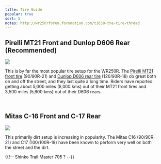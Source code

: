 ```yaml
---
title: Tire Guide
popular: true
sort: 5
notes: http://wr250rforum.forumotion.com/t1638-the-tire-thread
---
```


## Pirelli MT21 Front and Dunlop D606 Rear (Recommended)

<a href='{{ site.STATIC }}articles/wr250r-d606-mt21.jpg' data-featherlight='{{ site.STATIC }}articles/wr250r-d606-mt21.jpg'>
	<img src='{{ site.STATIC }}articles/wr250r-d606-mt21.jpg' class='img-responsive img-rounded'/>
</a>

This is by far the most popular tire setup for the WR250R. The [Pirelli MT21 front tire](/products/tires/mt21-front.html) (90/90R-21) and [Dunlop D606 rear tire](/products/tires/d606-rear.html) (120/90R-18) do great both on and off the street, and they last quite a long time. Riders have reported getting about 5,000 miles (8,000 kms) out of their MT21 front tires and 3,500 miles (5,600 kms) out of their D606 rears.

<br/>

## Mitas C-16 Front and C-17 Rear

<a href='{{ site.STATIC }}articles/wr250r-mitas-c16-c17.jpg' data-featherlight='{{ site.STATIC }}articles/wr250r-mitas-c16-c17.jpg'>
	<img src='{{ site.STATIC }}articles/wr250r-mitas-c16-c17.jpg' class='img-responsive img-rounded'/>
</a>

This primarily dirt setup is increasing in popularity. The Mitas C16 (90/90R-21) and C17 (100/100R-18) have been known to perform very well on both the street and the dirt.

{{!-- Shinko Trail Master 705 ? --}}

